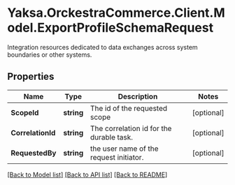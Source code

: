 # Yaksa.OrckestraCommerce.Client.Model.ExportProfileSchemaRequest
Integration resources dedicated to data exchanges across system boundaries or other systems.

## Properties

Name | Type | Description | Notes
------------ | ------------- | ------------- | -------------
**ScopeId** | **string** | The id of the requested scope | [optional] 
**CorrelationId** | **string** | The correlation id for the durable task. | [optional] 
**RequestedBy** | **string** | the user name of the request initiator. | [optional] 

[[Back to Model list]](../README.md#documentation-for-models) [[Back to API list]](../README.md#documentation-for-api-endpoints) [[Back to README]](../README.md)

